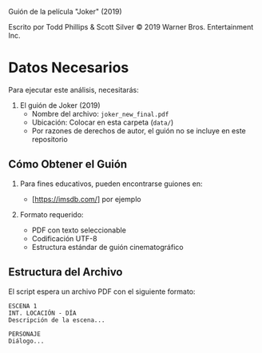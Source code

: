Guión de la película "Joker" (2019)

Escrito por Todd Phillips & Scott Silver
© 2019 Warner Bros. Entertainment Inc.

# Datos Necesarios

Para ejecutar este análisis, necesitarás:

1. El guión de Joker (2019)
   - Nombre del archivo: `joker_new_final.pdf`
   - Ubicación: Colocar en esta carpeta (`data/`)
   - Por razones de derechos de autor, el guión no se incluye en este repositorio

## Cómo Obtener el Guión
1. Para fines educativos, pueden encontrarse guiones en:
   - [https://imsdb.com/] por ejemplo
   
2. Formato requerido:
   - PDF con texto seleccionable
   - Codificación UTF-8
   - Estructura estándar de guión cinematográfico

## Estructura del Archivo
El script espera un archivo PDF con el siguiente formato:
```text
ESCENA 1
INT. LOCACIÓN - DÍA
Descripción de la escena...

PERSONAJE
Diálogo...

